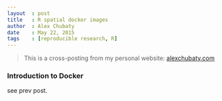 ```yaml
---
layout  : post
title   : R spatial docker images
author  : Alex Chubaty
date    : May 22, 2015
tags    : [reproducible research, R]
---
```


> This is a cross-posting from my personal website: [alexchubaty.com](http://alexchubaty.com)

### Introduction to Docker
see prev post.
